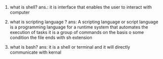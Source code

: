 1. what is shell?
ans.: it is interface that enables the user to interact with computer

2. what is scripting language ?
ans: A scripting language or script language is a programming language for a runtime system that automates the execution of tasks
 it is a group of commands on the basis o some condition the file ends with sh extension

3. what is bash?
ans: it is a shell or terminal and it will directly communicate with kernal
 
